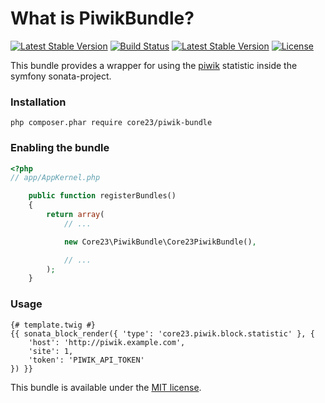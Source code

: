 What is PiwikBundle?
=============================
[![Latest Stable Version](http://img.shields.io/packagist/v/core23/piwik-bundle.svg)](https://packagist.org/packages/core23/piwik-bundle)
[![Build Status](http://img.shields.io/travis/core23/PiwikBundle.svg)](http://travis-ci.org/core23/PiwikBundle)
[![Latest Stable Version](https://poser.pugx.org/core23/piwik-bundle/v/stable.png)](https://packagist.org/packages/core23/piwik-bundle)
[![License](http://img.shields.io/packagist/l/core23/piwik-bundle.svg)](https://packagist.org/packages/core23/piwik-bundle)

This bundle provides a wrapper for using the [piwik] statistic inside the symfony sonata-project.

### Installation

```
php composer.phar require core23/piwik-bundle
```

### Enabling the bundle

```php
<?php
// app/AppKernel.php

	public function registerBundles()
	{
		return array(
			// ...

			new Core23\PiwikBundle\Core23PiwikBundle(),

			// ...
		);
	}
```

### Usage

```twig
{# template.twig #}
{{ sonata_block_render({ 'type': 'core23.piwik.block.statistic' }, {
    'host': 'http://piwik.example.com',
    'site': 1,
	'token': 'PIWIK_API_TOKEN'
}) }}
```

This bundle is available under the [MIT license](LICENSE.md).

[piwik]: https://piwik.org

